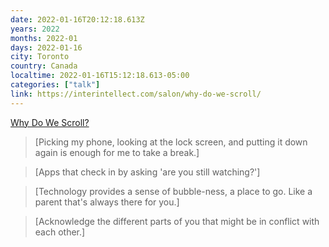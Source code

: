 ```yaml
---
date: 2022-01-16T20:12:18.613Z
years: 2022
months: 2022-01
days: 2022-01-16
city: Toronto
country: Canada
localtime: 2022-01-16T15:12:18.613-05:00
categories: ["talk"]
link: https://interintellect.com/salon/why-do-we-scroll/
---
```

[Why Do We Scroll?](https://interintellect.com/salon/why-do-we-scroll/)

> [Picking my phone, looking at the lock screen, and putting it down again is enough for me to take a break.]

> [Apps that check in by asking 'are you still watching?']

> [Technology provides a sense of bubble-ness, a place to go. Like a parent that's always there for you.]

> [Acknowledge the different parts of you that might be in conflict with each other.]
